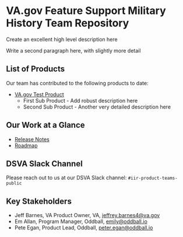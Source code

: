 # VA.gov Feature Support Military History Team Repository

Create an excellent high level description here

Write a second paragraph here, with slightly more detail

## List of Products

Our team has contributed to the following products to date:

- [VA.gov Test Product](https://www.va.gov/performance-dashboard/)
  - First Sub Product - Add robust description here
  - Second Sub Product - Another very detailed description here


## Our Work at a Glance

- [Release Notes](https://github.com/department-of-veterans-affairs/)
- [Roadmap](https://github.com/orgs/department-of-veterans-affairs/projects/1413/)

## DSVA Slack Channel

Please reach out to us at our DSVA Slack channel: `#iir-product-teams-public`

## Key Stakeholders
- Jeff Barnes, VA Product Owner,  VA, jeffrey.barnes4@va.gov
- Em Allan, Program Manager, Oddball, emily@oddball.io
- Pete Egan, Product Lead, Oddball, peter.egan@oddball.io
